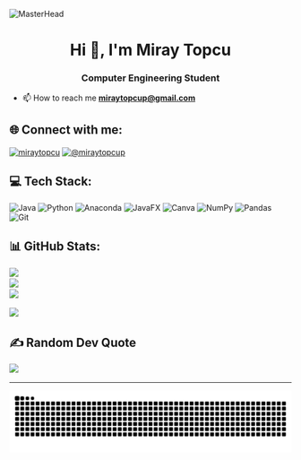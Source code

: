 ![MasterHead](https://i.pinimg.com/564x/2f/5a/63/2f5a637c27c5d2f1d156e4f752bb3ae6.jpg)
<h1 align="center">Hi 👋, I'm Miray Topcu</h1>
<h3 align="center">Computer Engineering Student</h3>

  

- 📫 How to reach me **miraytopcup@gmail.com**
  

## 🌐 Connect with me: 
<p align="left">
<a href="https://linkedin.com/in/miraytopcu" target="blank"><img align="center" src="https://raw.githubusercontent.com/rahuldkjain/github-profile-readme-generator/master/src/images/icons/Social/linked-in-alt.svg" alt="miraytopcu" height="30" width="40" /></a>
<a href="https://medium.com/@miraytopcup" target="blank"><img align="center" src="https://raw.githubusercontent.com/rahuldkjain/github-profile-readme-generator/master/src/images/icons/Social/medium.svg" alt="@miraytopcup" height="30" width="40" /></a>
</p>

## 💻 Tech Stack:
 ![Java](https://img.shields.io/badge/java-%23ED8B00.svg?style=for-the-badge&logo=openjdk&logoColor=white) ![Python](https://img.shields.io/badge/python-3670A0?style=for-the-badge&logo=python&logoColor=ffdd54) ![Anaconda](https://img.shields.io/badge/Anaconda-%2344A833.svg?style=for-the-badge&logo=anaconda&logoColor=white) ![JavaFX](https://img.shields.io/badge/javafx-%23FF0000.svg?style=for-the-badge&logo=javafx&logoColor=white) ![Canva](https://img.shields.io/badge/Canva-%2300C4CC.svg?style=for-the-badge&logo=Canva&logoColor=white) ![NumPy](https://img.shields.io/badge/numpy-%23013243.svg?style=for-the-badge&logo=numpy&logoColor=white) ![Pandas](https://img.shields.io/badge/pandas-%23150458.svg?style=for-the-badge&logo=pandas&logoColor=white) ![Git](https://img.shields.io/badge/git-%23F05033.svg?style=for-the-badge&logo=git&logoColor=white)

## 📊 GitHub Stats:
![](https://github-readme-stats.vercel.app/api?username=miraytopcu&theme=dark&hide_border=false&include_all_commits=false&count_private=false)<br/>
![](https://github-readme-streak-stats.herokuapp.com/?user=miraytopcu&theme=dark&hide_border=false)<br/>
![](https://github-readme-stats.vercel.app/api/top-langs/?username=miraytopcu&theme=dark&hide_border=false&include_all_commits=false&count_private=false&layout=compact)

[![](https://visitcount.itsvg.in/api?id=miraytopcu&icon=2&color=0)](https://visitcount.itsvg.in)

<!-- Proudly created with GPRM ( https://gprm.itsvg.in ) -->

## ✍️ Random Dev Quote
![](https://quotes-github-readme.vercel.app/api?type=horizontal&theme=tokyonight)

---


<picture>
  <source media="(prefers-color-scheme: dark)" srcset="https://raw.githubusercontent.com/miraytopcu/miraytopcu/output/github-contribution-grid-snake-dark.svg">
  <source media="(prefers-color-scheme: light)" srcset="https://raw.githubusercontent.com/miraytopcu/miraytopcu/output/github-contribution-grid-snake.svg">
  <img alt="github contribution grid snake animation" src="https://raw.githubusercontent.com/miraytopcu/miraytopcu/output/github-contribution-grid-snake.svg">
</picture>
